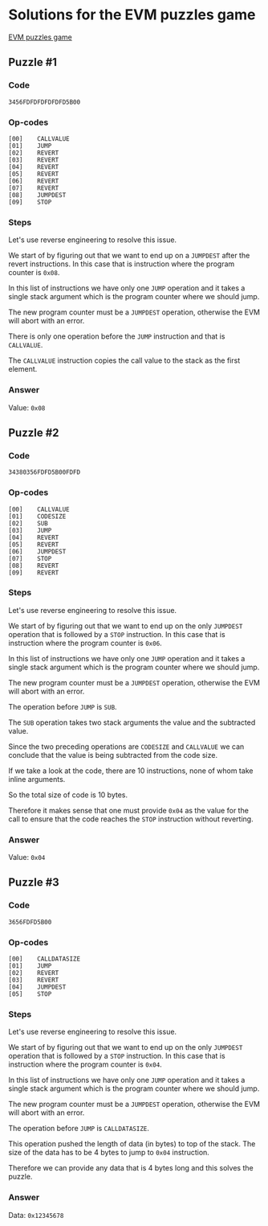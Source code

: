 # Solutions for the EVM puzzles game

[EVM puzzles game](https://github.com/fvictorio/evm-puzzles)

## Puzzle #1

### Code
```
3456FDFDFDFDFDFD5B00
```

### Op-codes

```
[00]	CALLVALUE
[01]	JUMP
[02]	REVERT
[03]	REVERT
[04]	REVERT
[05]	REVERT
[06]	REVERT
[07]	REVERT
[08]	JUMPDEST
[09]	STOP
```

### Steps

Let's use reverse engineering to resolve this issue.

We start of by figuring out that we want to end up on a `JUMPDEST` after the revert instructions.
In this case that is instruction where the program counter is `0x08`.

In this list of instructions we have only one `JUMP` operation and it takes a single stack argument which is the program counter where we should jump.

The new program counter must be a `JUMPDEST` operation, otherwise the EVM will abort with an error.

There is only one operation before the `JUMP` instruction and that is `CALLVALUE`.

The `CALLVALUE` instruction copies the call value to the stack as the first element.

### Answer
Value: `0x08`

## Puzzle #2

### Code
```
34380356FDFD5B00FDFD
```

### Op-codes

```
[00]	CALLVALUE
[01]	CODESIZE
[02]	SUB
[03]	JUMP
[04]	REVERT
[05]	REVERT
[06]	JUMPDEST
[07]	STOP
[08]	REVERT
[09]	REVERT
```

### Steps

Let's use reverse engineering to resolve this issue.

We start of by figuring out that we want to end up on the only `JUMPDEST` operation that is followed by a `STOP` instruction.
In this case that is instruction where the program counter is `0x06`.

In this list of instructions we have only one `JUMP` operation and it takes a single stack argument which is the program counter where we should jump.

The new program counter must be a `JUMPDEST` operation, otherwise the EVM will abort with an error.

The operation before `JUMP` is `SUB`.

The `SUB` operation takes two stack arguments the value and the subtracted value.

Since the two preceding operations are `CODESIZE` and `CALLVALUE` we can conclude that the value is being subtracted from the code size.

If we take a look at the code, there are 10 instructions, none of whom take inline arguments.

So the total size of code is 10 bytes.

Therefore it makes sense that one must provide `0x04` as the value for the call to ensure that the code reaches the `STOP` instruction without reverting.

### Answer
Value: `0x04`

## Puzzle #3

### Code
```
3656FDFD5B00
```

### Op-codes

```
[00]	CALLDATASIZE
[01]	JUMP
[02]	REVERT
[03]	REVERT
[04]	JUMPDEST
[05]	STOP
```

### Steps

Let's use reverse engineering to resolve this issue.

We start of by figuring out that we want to end up on the only `JUMPDEST` operation that is followed by a `STOP` instruction.
In this case that is instruction where the program counter is `0x04`.

In this list of instructions we have only one `JUMP` operation and it takes a single stack argument which is the program counter where we should jump.

The new program counter must be a `JUMPDEST` operation, otherwise the EVM will abort with an error.

The operation before `JUMP` is `CALLDATASIZE`.

This operation pushed the length of data (in bytes) to top of the stack.
The size of the data has to be 4 bytes to jump to `0x04` instruction.

Therefore we can provide any data that is 4 bytes long and this solves the puzzle.

### Answer
Data: `0x12345678`
